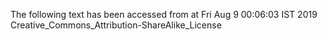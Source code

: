The following text has been accessed from at Fri Aug 9 00:06:03 IST 2019
Creative_Commons_Attribution-ShareAlike_License
